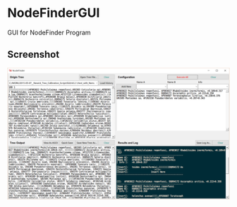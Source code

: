 NodeFinderGUI
=============
GUI for NodeFinder Program

Screenshot
----------
![Screenshot](./data/screen_shot.png)

